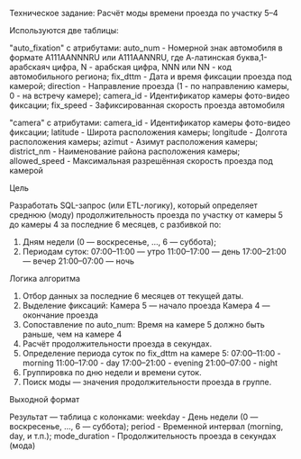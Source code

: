 Техническое задание: Расчёт моды времени проезда по участку 5–4

Используются две таблицы:

"auto_fixation" с атрибутами:
auto_num - Номерной знак автомобиля в формате А111ААNNNRU или А111ААNNRU, где А-латинская буква,1-арабскаяч цифра, N - арабская цифра, NNN или NN - код автомобильного региона;
fix_dttm - Дата и время фиксации проезда под камерой;
direction - Направление проезда (1 - по направлению камеры, 0 - на встречу камере);
camera_id - Идентификатор камеры фото-видео фиксации;
fix_speed - Зафиксированная скорость проезда автомобиля

"camera" с атрибутами:
camera_id - Идентификатор камеры фото-видео фиксации;
latitude - Широта расположения камеры;
longitude - Долгота расположения камеры;
azimut - Азимут расположения камеры;
district_nm - Наименование района расположения камеры;
allowed_speed - Максимальная разрешённая скорость проезда под камерой

Цель

Разработать SQL-запрос (или ETL-логику), который определяет среднюю (моду) продолжительность проезда по участку от камеры 5 до камеры 4 за последние 6 месяцев, с разбивкой по:
1. Дням недели (0 — воскресенье, …, 6 — суббота);
2. Периодам суток:
    07:00–11:00 — утро
    11:00–17:00 — день
    17:00–21:00 — вечер
    21:00–07:00 — ночь

Логика алгоритма

1. Отбор данных за последние 6 месяцев от текущей даты.
2. Выделение фиксаций:
    Камера 5 — начало проезда
    Камера 4 — окончание проезда
3. Сопоставление по auto_num:
    Время на камере 5 должно быть раньше, чем на камере 4
4. Расчёт продолжительности проезда в секундах.
5. Определение периода суток по fix_dttm на камере 5:
    07:00–11:00 - morning
    11:00–17:00 - day
    17:00–21:00 - evening
    21:00–07:00 - night
6. Группировка по дню недели и времени суток.
7. Поиск моды — значения продолжительности проезда в группе.

Выходной формат

Результат — таблица с колонками:
weekday - День недели (0 — воскресенье, …, 6 — суббота);
period - Временной интервал (morning, day, и т.п.);
mode_duration - Продолжительность проезда в секундах (мода)